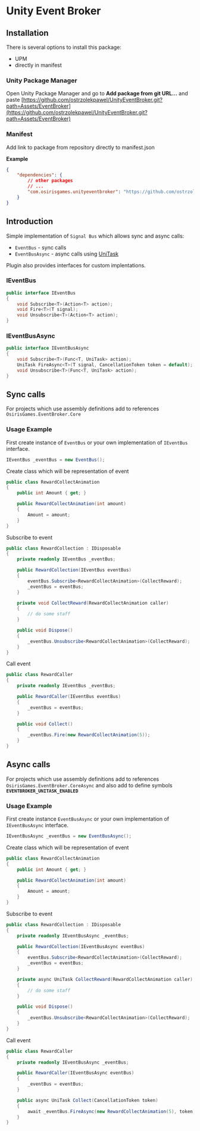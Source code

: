# Unity Event Broker

## Installation

There is several options to install this package:
- UPM
- directly in manifest

### Unity Package Manager

Open Unity Package Manager and go to **Add package from git URL...** and paste [https://github.com/ostrzolekpawel/UnityEventBroker.git?path=Assets/EventBroker](https://github.com/ostrzolekpawel/UnityEventBroker.git?path=Assets/EventBroker)

### Manifest
Add link to package from repository directly to manifest.json

**Example**
```json
{
    "dependencies": {
        // other packages
        // ...
        "com.osirisgames.unityeventbroker": "https://github.com/ostrzolekpawel/UnityEventBroker.git?path=Assets/EventBroker"
    }
}
```

## Introduction

Simple implementation of `Signal Bus` which allows sync and async calls:
- `EventBus` - sync calls
- `EventBusAsync` - async calls using [UniTask](https://github.com/Cysharp/UniTask)

Plugin also provides interfaces for custom implentations.

### IEventBus

```cs
public interface IEventBus
{
    void Subscribe<T>(Action<T> action);
    void Fire<T>(T signal);
    void Unsubscribe<T>(Action<T> action);
}
```


### IEventBusAsync

```cs
public interface IEventBusAsync
{
    void Subscribe<T>(Func<T, UniTask> action);
    UniTask FireAsync<T>(T signal, CancellationToken token = default);
    void Unsubscribe<T>(Func<T, UniTask> action);
}
```

## Sync calls

For projects which use assembly definitions add to references `OsirisGames.EventBroker.Core`

### Usage Example

First create instance of `EventBus` or your own implementation of `IEventBus` interface.

```cs
IEventBus _eventBus = new EventBus();
```

Create class which will be representation of event

```cs
public class RewardCollectAnimation
{
    public int Amount { get; }

    public RewardCollectAnimation(int amount)
    {
        Amount = amount;
    }
}
```

Subscribe to event

```cs
public class RewardCollection : IDisposable
{
    private readonly IEventBus _eventBus;

    public RewardCollection(IEventBus eventBus)
    {
        eventBus.Subscribe<RewardCollectAnimation>(CollectReward);
        _eventBus = eventBus;
    }

    private void CollectReward(RewardCollectAnimation caller)
    {
        // do some staff
    }

    public void Dispose()
    {
        _eventBus.Unsubscribe<RewardCollectAnimation>(CollectReward);
    }
}
```

Call event
```cs
public class RewardCaller
{
    private readonly IEventBus _eventBus;

    public RewardCaller(IEventBus eventBus)
    {
        _eventBus = eventBus;
    }

    public void Collect()
    {
        _eventBus.Fire(new RewardCollectAnimation(5));
    }
}

```

## Async calls

For projects which use assembly definitions add to references `OsirisGames.EventBroker.CoreAsync`
and also add to define symbols **`EVENTBROKER_UNITASK_ENABLED`**

### Usage Example

First create instance `EventBusAsync` or your own implementation of `IEventBusAsync` interface.

```cs
IEventBusAsync _eventBus = new EventBusAsync();
```

Create class which will be representation of event

```cs
public class RewardCollectAnimation
{
    public int Amount { get; }

    public RewardCollectAnimation(int amount)
    {
        Amount = amount;
    }
}
```

Subscribe to event

```cs
public class RewardCollection : IDisposable
{
    private readonly IEventBusAsync _eventBus;

    public RewardCollection(IEventBusAsync eventBus)
    {
        eventBus.Subscribe<RewardCollectAnimation>(CollectReward);
        _eventBus = eventBus;
    }

    private async UniTask CollectReward(RewardCollectAnimation caller)
    {
        // do some staff
    }

    public void Dispose()
    {
        _eventBus.Unsubscribe<RewardCollectAnimation>(CollectReward);
    }
}
```

Call event
```cs
public class RewardCaller
{
    private readonly IEventBusAsync _eventBus;

    public RewardCaller(IEventBusAsync eventBus)
    {
        _eventBus = eventBus;
    }

    public async UniTask Collect(CancellationToken token)
    {
        await _eventBus.FireAsync(new RewardCollectAnimation(5), token);
    }
}

```
